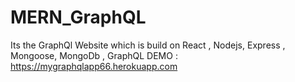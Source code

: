 # MERN_GraphQL
Its the GraphQl Website which is build on React , Nodejs, Express , Mongoose, MongoDb , GraphQL
DEMO : https://mygraphqlapp66.herokuapp.com
